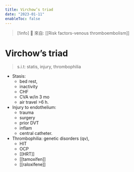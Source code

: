 ```yaml
---
title: Virchow’s triad
date: "2023-01-11"
enableToc: false
---
```


> [!info]
> 🌱 來自: [[Risk factors-venous thromboembolism]]

# Virchow’s triad

> s.i.t: statis, injury, thrombophilia

* Stasis:
	* bed rest,
	* inactivity
	* CHF
	* CVA w/in 3 mo
	* air travel >6 h.
* Injury to endothelium:
	* trauma
	* surgery
	* prior DVT
	* inflam
	* central catheter.
* Thrombophilia: genetic disorders (qv),
	* HIT
	* OCP
	* [[HRT]]
	* [[tamoxifen]]
	* [[raloxifene]]
